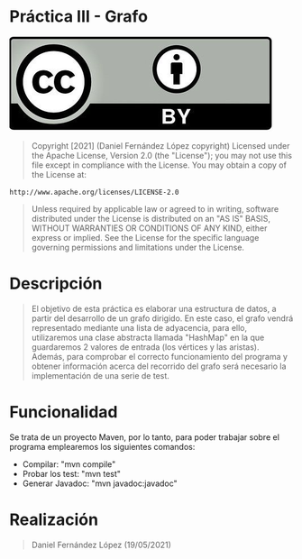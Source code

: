 # Práctica III - Grafo #

![Copyrith](Copyright.png)

>Copyright [2021] (Daniel Fernández López copyright)
Licensed under the Apache License, Version 2.0 (the "License");
you may not use this file except in compliance with the License.
You may obtain a copy of the License at:

    http://www.apache.org/licenses/LICENSE-2.0

>Unless required by applicable law or agreed to in writing, software
distributed under the License is distributed on an "AS IS" BASIS,
WITHOUT WARRANTIES OR CONDITIONS OF ANY KIND, either express or implied.
See the License for the specific language governing permissions and
limitations under the License.  

# Descripción 

>El objetivo de esta práctica es elaborar una estructura de datos, a partir del desarrollo de un grafo dirigido. En este caso, el grafo vendrá representado mediante una lista de adyacencia, para ello, utilizaremos una clase abstracta llamada "HashMap" en la que guardaremos 2 valores de entrada (los vértices y las aristas). Además, para comprobar el correcto funcionamiento del programa y obtener información acerca del recorrido del grafo será necesario la implementación de una serie de test.

# Funcionalidad 

Se trata de un proyecto Maven, por lo tanto, para poder trabajar sobre el programa emplearemos los siguientes comandos: 

- Compilar: "mvn compile" 
- Probar los test: "mvn test" 
- Generar Javadoc: "mvn javadoc:javadoc"

# Realización

>Daniel Fernández López 
    (19/05/2021)



